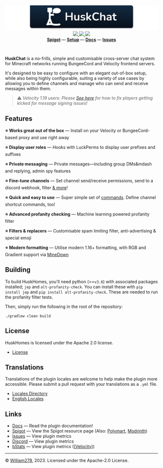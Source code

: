 <p align="center">
    <img src="images/banner.png" alt="HuskChat" />
    <a href="https://github.com/WiIIiam278/HuskChat/actions/workflows/java_ci.yml">
        <img src="https://img.shields.io/github/actions/workflow/status/WiIIiam278/HuskChat/java_ci.yml?branch=master&logo=github"/>
    </a> 
    <a href="https://jitpack.io/#net.william278/HuskChat">
        <img src="https://img.shields.io/jitpack/version/net.william278/HuskChat?color=%2300fb9a&label=api&logo=gradle" />
    </a> 
    <a href="https://discord.gg/tVYhJfyDWG">
        <img src="https://img.shields.io/discord/818135932103557162.svg?label=&logo=discord&logoColor=fff&color=7389D8&labelColor=6A7EC2" />
    </a> 
    <br/>
    <b>
        <a href="https://www.spigotmc.org/resources/huskchat.94496/">Spigot</a>
    </b> —
    <b>
        <a href="https://william278.net/docs/huskchat/setup">Setup</a>
    </b> — 
    <b>
        <a href="https://william278.net/docs/huskchat/">Docs</a>
    </b> — 
    <b>
        <a href="https://github.com/WiIIiam278/HuskChat/issues">Issues</a>
    </b>
</p>
<br/>

**HuskChat** is a no-frills, simple and customisable cross-server chat system for Minecraft networks running BungeeCord and Velocity frontend servers.

It's designed to be easy to configure with an elegant out-of-box setup, while also being highly configurable, suiting a variety of use cases by allowing you to define channels and manage who can send and receive messages within them.

> ⚠️ _Velocity 1.19 users: Please [See here](https://github.com/WiIIiam278/HuskChat/issues/72) for how to fix players getting kicked for message signing issues!_

## Features
**⭐ Works great out of the box** &mdash; Install on your Velocity or BungeeCord-based proxy and use right away

**⭐ Display user roles** &mdash; Hooks with LuckPerms to display user prefixes and suffixes

**⭐ Private messaging** &mdash; Private messages&mdash;including group DMs&mdash and replying, admin spy features

**⭐ Fine-tune channels** &mdash; Set channel send/receive permissions, send to a discord webhook, filter [& more](https://william278.net/docs/huskchat/channels)!

**⭐ Quick and easy to use** &mdash; Super simple set of [commands](https://william278.net/docs/huskchat/commands). Define channel shortcut commands, too!

**⭐ Advanced profanity checking** &mdash;  Machine learning powered profanity filter

**⭐ Filters & replacers** &mdash; Customisable spam limiting filter, anti-advertising & special emoji

**⭐ Modern formatting** &mdash;  Utilise modern 1.16+ formatting, with RGB and Gradient support via [MineDown](https://github.com/Phoenix616/MineDown)

## Building
To build HuskHomes, you'll need python (>=`v3.6`) with associated packages installed; `jep` and `alt-profanity-check`. 
You can install these with `pip install jep` and `pip install alt-profanity-check`. These are needed to run the profanity filter tests.

Then, simply run the following in the root of the repository:
```
./gradlew clean build
```

## License
HuskHomes is licensed under the Apache 2.0 license.

- [License](https://github.com/WiIIiam278/HuskChat/blob/master/LICENSE)

## Translations
Translations of the plugin locales are welcome to help make the plugin more accessible. Please submit a pull request with your translations as a `.yml` file.

- [Locales Directory](https://github.com/WiIIiam278/HuskChat/tree/master/common/src/main/resources/languages)
- [English Locales](https://github.com/WiIIiam278/HuskChat/tree/master/common/src/main/resources/languages/en-gb.yml)

## Links
- [Docs](https://william278.net/docs/huskchat/) &mdash; Read the plugin documentation!
- [Spigot](https://www.spigotmc.org/resources/huskchat.94496/) &mdash; View the Spigot resource page (Also: [Polymart](https://polymart.org/resource/huskchat.1217), [Modrinth](https://modrinth.com/plugin/huskchat))
- [Issues](https://github.com/WiIIiam278/HuskChat/issues) &mdash; View plugin metrics
- [Discord](https://discord.gg/tVYhJfyDWG) &mdash; View plugin metrics
- [bStats](https://bstats.org/plugin/bungeecord/HuskChat/11882) &mdash; View plugin metrics ([(Velocity)](https://bstats.org/plugin/velocity/HuskChat%20-%20Velocity/14187))

---
&copy; [William278](https://william278.net/), 2023. Licensed under the Apache-2.0 License.
